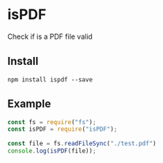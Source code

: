 # isPDF
Check if is a PDF file valid

## Install
```shell
npm install ispdf --save
```

## Example
```javascript
const fs = require("fs");
const isPDF = require("isPDF");

const file = fs.readFileSync("./test.pdf")
console.log(isPDF(file));
```
